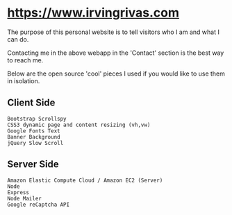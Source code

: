 # https://www.irvingrivas.com

The purpose of this personal website is to tell visitors who I am and what I can do.

Contacting me in the above webapp in the 'Contact' section is the best way to reach me.

Below are the open source 'cool' pieces I used if you would like to use them in isolation.

## Client Side 
```
Bootstrap Scrollspy
CSS3 dynamic page and content resizing (vh,vw)
Google Fonts Text
Banner Background
jQuery Slow Scroll
```

## Server Side
```
Amazon Elastic Compute Cloud / Amazon EC2 (Server)
Node
Express
Node Mailer
Google reCaptcha API
```
